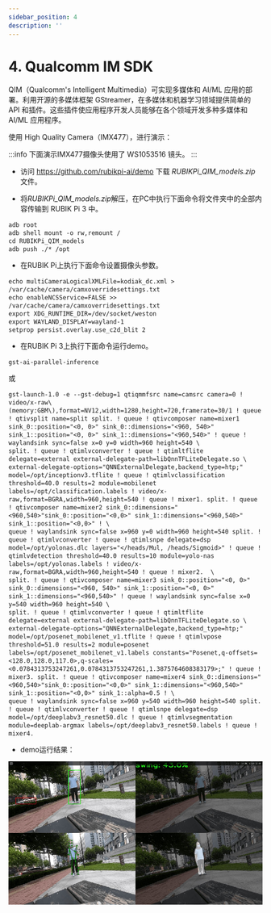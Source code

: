 ```yaml
---
sidebar_position: 4
description: ''
---
```


# 4. Qualcomm IM SDK

QIM（Qualcomm's Intelligent Multimedia）可实现多媒体和 AI/ML 应用的部署。利用开源的多媒体框架 GStreamer，在多媒体和机器学习领域提供简单的 API 和插件。这些插件使应用程序开发人员能够在各个领域开发多种多媒体和 AI/ML 应用程序。

使用 High Quality Camera（IMX477），进行演示：

:::info
下面演示IMX477摄像头使用了 WS1053516 镜头。
:::

<!-- ![](images/img_v3_02h2_e90bc0c9-58f8-4e79-b6eb-9af3396a0a2g-1.jpg) -->

* 访问  https://github.com/rubikpi-ai/demo 下载 *RUBIKPi\_QIM\_models.zip* 文件。

* 将*RUBIKPi\_QIM\_models.zip*解压，在PC中执行下面命令将文件夹中的全部内容传输到 RUBIK Pi 3 中。

```shell showLineNumbers
adb root
adb shell mount -o rw,remount /
cd RUBIKPi_QIM_models
adb push ./* /opt
```

* 在RUBIK Pi上执行下面命令设置摄像头参数。

```shell showLineNumbers
echo multiCameraLogicalXMLFile=kodiak_dc.xml > /var/cache/camera/camxoverridesettings.txt
echo enableNCSService=FALSE >> /var/cache/camera/camxoverridesettings.txt
export XDG_RUNTIME_DIR=/dev/socket/weston
export WAYLAND_DISPLAY=wayland-1
setprop persist.overlay.use_c2d_blit 2
```

* 在RUBIK Pi 3上执行下面命令运行demo。

```shell showLineNumbers
gst-ai-parallel-inference
```

或

```shell showLineNumbers
gst-launch-1.0 -e --gst-debug=1 qtiqmmfsrc name=camsrc camera=0 ! video/x-raw\(memory:GBM\),format=NV12,width=1280,height=720,framerate=30/1 ! queue ! qtivsplit name=split split. ! queue ! qtivcomposer name=mixer1 sink_0::position="<0, 0>" sink_0::dimensions="<960, 540>" sink_1::position="<0, 0>" sink_1::dimensions="<960,540>" ! queue ! waylandsink sync=false x=0 y=0 width=960 height=540 \
split. ! queue ! qtimlvconverter ! queue ! qtimltflite delegate=external external-delegate-path=libQnnTFLiteDelegate.so \
external-delegate-options="QNNExternalDelegate,backend_type=htp;" model=/opt/inceptionv3.tflite ! queue ! qtimlvclassification threshold=40.0 results=2 module=mobilenet labels=/opt/classification.labels ! video/x-raw,format=BGRA,width=960,height=540 ! queue ! mixer1. split. ! queue ! qtivcomposer name=mixer2 sink_0::dimensions="<960,540>"sink_0::position="<0,0>" sink_1::dimensions="<960,540>" sink_1::position="<0,0>" ! \
queue ! waylandsink sync=false x=960 y=0 width=960 height=540 split. ! queue ! qtimlvconverter ! queue ! qtimlsnpe delegate=dsp model=/opt/yolonas.dlc layers="</heads/Mul, /heads/Sigmoid>" ! queue ! qtimlvdetection threshold=40.0 results=10 module=yolo-nas labels=/opt/yolonas.labels ! video/x-raw,format=BGRA,width=960,height=540 ! queue ! mixer2.  \
split. ! queue ! qtivcomposer name=mixer3 sink_0::position="<0, 0>" sink_0::dimensions="<960, 540>" sink_1::position="<0, 0>" sink_1::dimensions="<960,540>" ! queue ! waylandsink sync=false x=0 y=540 width=960 height=540 \
split. ! queue ! qtimlvconverter ! queue ! qtimltflite delegate=external external-delegate-path=libQnnTFLiteDelegate.so \
external-delegate-options="QNNExternalDelegate,backend_type=htp;" model=/opt/posenet_mobilenet_v1.tflite ! queue ! qtimlvpose threshold=51.0 results=2 module=posenet labels=/opt/posenet_mobilenet_v1.labels constants="Posenet,q-offsets=<128.0,128.0,117.0>,q-scales=<0.0784313753247261,0.0784313753247261,1.3875764608383179>;" ! queue ! mixer3. split. ! queue ! qtivcomposer name=mixer4 sink_0::dimensions="<960,540>"sink_0::position="<0,0>" sink_1::dimensions="<960,540>" sink_1::position="<0,0>" sink_1::alpha=0.5 ! \
queue ! waylandsink sync=false x=960 y=540 width=960 height=540 split. ! queue ! qtimlvconverter ! queue ! qtimlsnpe delegate=dsp model=/opt/deeplabv3_resnet50.dlc ! queue ! qtimlvsegmentation module=deeplab-argmax labels=/opt/deeplabv3_resnet50.labels ! queue ! mixer4.
```

* demo运行结果：

![](images/img_v3_02go_1928a57c-bace-40e4-b8b3-c13895f049cg.jpg)
